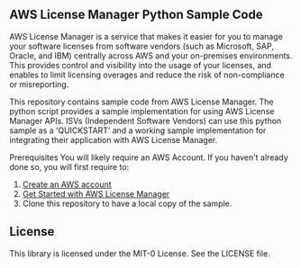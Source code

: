 ## AWS License Manager Python Sample Code

AWS License Manager is a service that makes it easier for you to manage your software licenses from software vendors (such as Microsoft, SAP, Oracle, and IBM) centrally across AWS and your on-premises environments. This provides control and visibility into the usage of your licenses, and enables to limit licensing overages and reduce the risk of non-compliance or misreporting.

This repository contains sample code from AWS License Manager. The python script provides a sample implementation for using AWS License Manager APIs. ISVs (Independent Software Vendors) can use this python sample as a ‘QUICKSTART’ and a working sample implementation for integrating their application with AWS License Manager.

Prerequisites
You will likely require an AWS Account. If you haven't already done so, you will first require to:

1. [Create an AWS account](https://aws.amazon.com/blogs/startups/how-to-get-started-on-aws-from-a-dead-standstill/)
2. [Get Started with AWS License Manager](https://console.aws.amazon.com/license-manager/home?region=us-east-1#/latestGettingStarted)
3. Clone this repository to have a local copy of the sample.

## License

This library is licensed under the MIT-0 License. See the LICENSE file.
